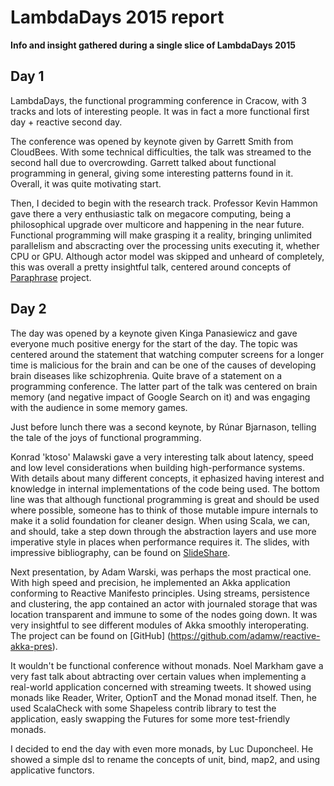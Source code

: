 LambdaDays 2015 report
=========
**Info and insight gathered during a single slice of LambdaDays 2015**


## Day 1

LambdaDays, the functional programming conference in Cracow, with 3 tracks and lots of interesting people.
It was in fact a more functional first day + reactive second day.

The conference was opened by keynote given by Garrett Smith from CloudBees. With some technical difficulties, the talk was streamed to the second hall due to overcrowding. Garrett talked about functional programming in general, giving some interesting patterns found in it. Overall, it was quite motivating start.

Then, I decided to begin with the research track. Professor Kevin Hammon gave there a very enthusiastic talk on megacore computing, being a philosophical upgrade over multicore and happening in the near future. Functional programming will make grasping it a reality, bringing unlimited parallelism and abscracting over the processing units executing it, whether CPU or GPU. Although actor model was skipped and unheard of completely, this was overall a pretty insightful talk, centered around concepts of [Paraphrase](http://www.paraphrase-ict.eu) project.

## Day 2

The day was opened by a keynote given Kinga Panasiewicz and gave everyone much positive energy for the start of the day. The topic was centered around the statement that watching computer screens for a longer time is malicious for the brain and can be one of the causes of developing brain diseases like schizophrenia. Quite brave of a statement on a programming conference. The latter part of the talk was centered on brain memory (and negative impact of Google Search on it) and was engaging with the audience in some memory games.


Just before lunch there was a second keynote, by Rúnar Bjarnason, telling the tale of the joys of functional programming.

Konrad 'ktoso' Malawski gave a very interesting talk about latency, speed and low level considerations when building high-performance systems. With details about many different concepts, it ephasized having interest and knowledge in internal implementations of the code being used. The bottom line was that although functional programming is great and should be used where possible, someone has to think of those mutable impure internals to make it a solid foundation for cleaner design. When using Scala, we can, and should, take a step down through the abstraction layers and use more imperative style in places when performance requires it. The slides, with impressive bibliography, can be found on [SlideShare](http://www.slideshare.net/ktoso/need-for-async-hot-pursuit-for-scalable-internetscale-applications).

Next presentation, by Adam Warski, was perhaps the most practical one. With high speed and precision, he implemented an Akka application conforming to Reactive Manifesto principles. Using streams, persistence and clustering, the app contained an actor with journaled storage that was location transparent and immune to some of the nodes going down. It was very insightful to see different modules of Akka smoothly interoperating. The project can be found on [GitHub] (https://github.com/adamw/reactive-akka-pres).

It wouldn't be functional conference without monads. Noel	Markham gave a very fast talk about abtracting over certain values when implementing a real-world application concerned with streaming tweets. It showed using monads like Reader, Writer, OptionT and the Monad monad itself. Then, he used ScalaCheck with some Shapeless contrib library to test the application, easly swapping the Futures for some more test-friendly monads.

I decided to end the day with even more monads, by Luc Duponcheel. He showed a simple dsl to rename the concepts of unit, bind, map2, and using applicative functors. 
